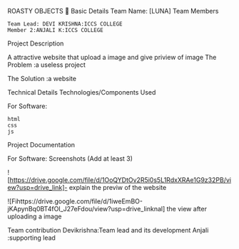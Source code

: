 ROASTY OBJECTS 🎯
Basic Details
Team Name: [LUNA]
Team Members

    Team Lead: DEVI KRISHNA:ICCS COLLEGE
    Member 2:ANJALI K:ICCS COLLEGE
    

Project Description

A attractive website that upload a image and give priview of image
The Problem :a useless project


The Solution :a website


Technical Details
Technologies/Components Used

For Software:

    html
    css
    js



Project Documentation

For Software:
Screenshots (Add at least 3)

![https://drive.google.com/file/d/1OoQYDtOv2R5i0s5L1RdxXRAe1G9z32PB/view?usp=drive_link]- explain the previw of the website 


![Fihttps://drive.google.com/file/d/1iweEmBO-jKApynBq0BT4fOI_J27eFdou/view?usp=drive_linknal] the view after uploading a image

Team contribution
Devikrishna:Team lead and its development
Anjali :supporting lead

